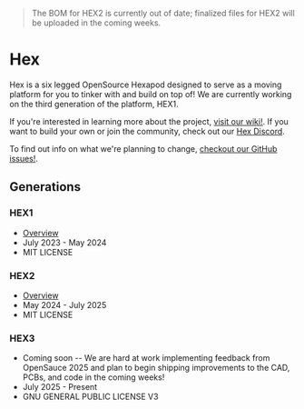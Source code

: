 > The BOM for HEX2 is currently out of date; finalized files for HEX2 will be uploaded in the coming weeks.

# Hex

Hex is a six legged OpenSource Hexapod designed to serve as a moving platform for you to tinker with and build on top of! We are currently working on the third generation of the platform, HEX1.

If you're interested in learning more about the project, [visit our wiki!](https://github.com/ManufacturedMotion/Hexapod/wiki). If you want to build your own or join the community, check out our [Hex Discord](https://discord.gg/v3bbvRtFUr).

To find out info on what we're planning to change, [checkout our GitHub issues!](https://github.com/ManufacturedMotion/Hexapod/issues).

## Generations

### HEX1

- [Overview](https://github.com/ManufacturedMotion/Hexapod/wiki#mk1)
- July 2023 - May 2024
- MIT LICENSE

### HEX2
- [Overview](https://github.com/ManufacturedMotion/Hexapod/wiki#mk2)
- May 2024 - July 2025
- MIT LICENSE

### HEX3
- Coming soon -- We are hard at work implementing feedback from OpenSauce 2025 and plan to begin shipping improvements to the CAD, PCBs, and code in the coming weeks!
- July 2025 - Present
- GNU GENERAL PUBLIC LICENSE V3
